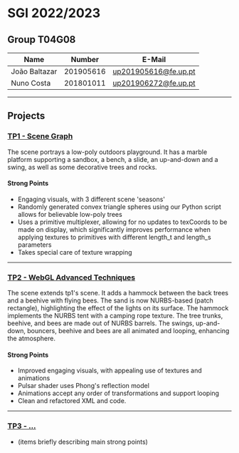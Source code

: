 # SGI 2022/2023

## Group T04G08

| Name             | Number    | E-Mail               |
| ---------------- | --------- | -------------------- |
| João Baltazar    | 201905616 | up201905616@fe.up.pt |
| Nuno Costa       | 201801011 | up201906272@fe.up.pt |

----

## Projects

### [TP1 - Scene Graph](tp1)

The scene portrays a low-poly outdoors playground. It has a marble platform supporting a sandbox, a bench, a slide, an up-and-down and a swing, as well as some decorative trees and rocks.

#### Strong Points

- Engaging visuals, with 3 different scene 'seasons'
- Randomly generated convex triangle spheres using our Python script allows for believable low-poly trees
- Uses a primitive multiplexer, allowing for no updates to texCoords to be made on display, which significantly improves performance when applying textures to primitives with different length_t and length_s parameters
- Takes special care of texture wrapping

----

### [TP2 - WebGL Advanced Techniques](tp2)

The scene extends tp1's scene. It adds a hammock between the back trees and a beehive with flying bees.
The sand is now NURBS-based (patch rectangle), highlighting the effect of the lights on its surface.
The hammock implements the NURBS tent with a camping rope texture.
The tree trunks, beehive, and bees are made out of NURBS barrels.
The swings, up-and-down, bouncers, beehive and bees are all animated and looping, enhancing the atmosphere.

#### Strong Points

- Improved engaging visuals, with appealing use of textures and animations
- Pulsar shader uses Phong's reflection model
- Animations accept any order of transformations and support looping
- Clean and refactored XML and code.

----

### [TP3 - ...](tp3)

- (items briefly describing main strong points)
